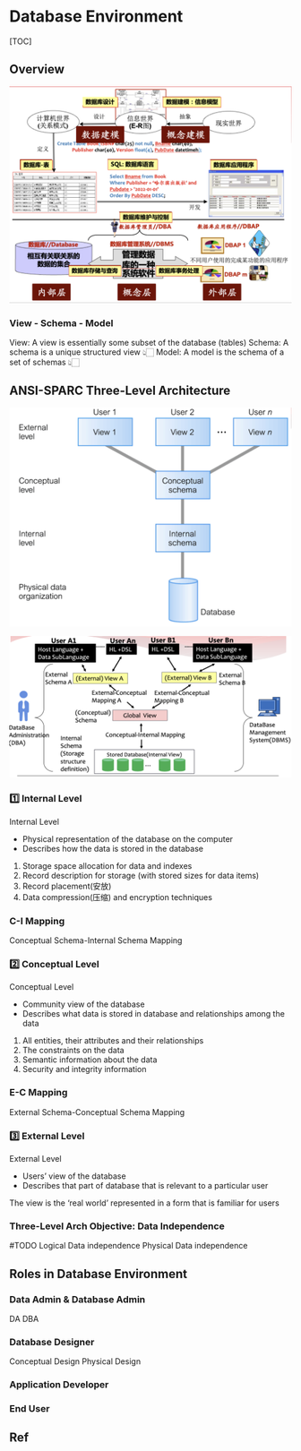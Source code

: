 # Database Environment

[TOC]


## Overview
![](../../../../../Assets/Pics/Screenshot%202023-03-06%20at%204.44.56%20PM.png)

### View - Schema - Model
View: A view is essentially some subset of the database (tables)
Schema: A schema is a unique structured view 👆🏻
Model: A model is the schema of a set of schemas 👆🏻



## ANSI-SPARC Three-Level Architecture
![](../../../../../Assets/Pics/Screenshot%202023-03-06%20at%204.34.58%20PM.png)

![](../../../../../Assets/Pics/Screenshot%202023-03-06%20at%204.38.41%20PM.png)


### 1️⃣ Internal Level
Internal Level
- Physical representation of the database on the computer
- Describes how the data is stored in the database

1. Storage space allocation for data and indexes
2. Record description for storage (with stored sizes for data items)  
3. Record placement(安放)  
4. Data compression(压缩) and encryption techniques


### C-I Mapping
Conceptual Schema-Internal Schema Mapping


### 2️⃣ Conceptual Level
Conceptual Level
- Community view of the database  
- Describes what data is stored in database and relationships among the data

1. All entities, their attributes and their relationships
2. The constraints on the data  
3. Semantic information about the data  
4. Security and integrity information


### E-C Mapping
External Schema-Conceptual Schema Mapping


### 3️⃣ External Level
External Level
- Users’ view of the database
- Describes that part of database that is relevant to a particular user

The view is the ‘real world’ represented in a form that is familiar for users


### Three-Level Arch Objective: Data Independence
#TODO 
Logical Data independence
Physical Data independence



## Roles in Database Environment
### Data Admin & Database Admin
DA
DBA

### Database Designer
Conceptual Design
Physical Design

### Application Developer


### End User



## Ref
